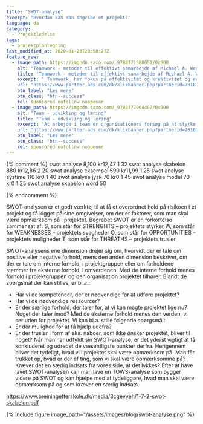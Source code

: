```yaml
---
title: "SWOT-analyse"
excerpt: "Hvordan kan man angribe et projekt?"
language: da
category:
  - Projektledelse
tags:
  - projektplanlægning
last_modified_at: 2020-01-23T20:50:27Z
feature_row:
  - image_path: https://imgcdn.saxo.com/_9788771580051/0x500
    alt: "Teamwork - metoder til effektivt samarbejde af Michael A. West"
    title: "Teamwork - metoder til effektivt samarbejde af Michael A. West"
    excerpt: "_Teamwork_ har fokus på effektivitet og kreativitet og er for alle, der på den ene eller anden måde bruger teamwork i deres dagligdag. Bogen er fyldt med praktiske eksempler og teori, der kan hjælpe et team med at opstille mål og opnå dem."
    url: "https://www.partner-ads.com/dk/klikbanner.php?partnerid=28187&bannerid=43264&htmlurl=https://www.saxo.com/dk/teamwork_michael-a-west_haeftet_9788771580051"
    btn_label: "Læs mere"
    btn_class: "btn--success"
    rel: sponsored nofollow noopener
  - image_path: https://imgcdn.saxo.com/_9788777064487/0x500
    alt: "Team - udvikling og læring"
    title: "Team - udvikling og læring"
    excerpt: "At arbejde i team er organisationers forsøg på at styrke udvikling af faglige og personlige potentialer og kompetencer. Bogens formål er at give svar på, hvordan udvikling og læring i team kan blive en succes, fx om sporten er en passende metafor til at fremme teamudvikling og læring og forståelse af samarbejde samt om team på arbejdspladsen kan skabe nye fortællinger om medarbejdernes måde at se på samarbejde og gensidig udvikling."
    url: "https://www.partner-ads.com/dk/klikbanner.php?partnerid=28187&bannerid=43264&htmlurl=https://www.saxo.com/dk/team-udvikling-og-laering_morten-bertelsen-red-reinhard-stelter-red_haeftet_9788777064487"
    btn_label: "Læs mere"
    btn_class: "btn--success"
    rel: sponsored nofollow noopener
---
```



{% comment %}
swot analyse
8,100
kr12,47
1
32
swot analyse skabelon
880
kr12,86
2
20
swot analyse eksempel
590
kr11,99
1
25
swot analyse systime
110
kr0
1
40
swot analyse jysk
70
kr0
1
45
swot analyse model
70
kr0
1
25
swot analyse skabelon word
50

{% endcomment %}

SWOT-analysen er et godt værktøj til at få et overordnet hold på risikoen i et projekt og få kigget
på sine omgivelser, om der er faktorer, som man skal være opmærksom på i projektet.
Begrebet SWOT er en forkortelse
sammensat af:
S, som står for STRENGHTS –
projektets styrker
W, som står for WEAKNESSES –
projektets svagheder
O, som står for OPPORTUNITIES –
projektets muligheder
T, som står for THREATHS –
projektets trusler 


SWOT-analysens ene dimension drejer sig om, hvorvidt der er tale om positive eller negative
forhold, mens den anden dimension beskriver, om der er tale om interne forhold, i
projektgruppen eller om forholdene stammer fra eksterne forhold, i omverdenen.
Med de interne forhold menes forhold i projektgruppen og den organisation projektet tilhører.
Blandt de spørgsmål der kan stilles, er bl.a.:
- Har vi de kompetencer, der er nødvendige for at udføre projektet?
- Har vi de nødvendige ressourcer?
- Er der særlige forhold, der taler for, at vi kan magte projektet lige nu? Noget der taler
imod?
Med de eksterne forhold menes den verden, vi ser uden for projektet. Vi kan bl.a. stille følgende
spørgsmål:
- Er der mulighed for at få hjælp udefra?
- Er der trusler i form af eks. naboer, som ikke ønsker projektet, bliver til noget?
Når man har udfyldt sin SWOT-analyse, er det yderst vigtigt at få konkluderet og udredet de
væsentligste punkter derfra. Herigennem bliver det tydeligt, hvad vi i projektet skal være
opmærksom på. Man får trukket op, hvad er der af ting, som vi skal være opmærksomme på?
Kræver det en særlig indsats fra vores side, at det lykkes?
Efter at have lavet SWOT-analysen kan man lave en TOWS-analyse som bygger videre på SWOT
og kan hjælpe med at tydeliggøre, hvad man skal være opmærksom på og som kræver en særlig
indsats.

https://www.brejningefterskole.dk/media/3cgevyeh/1-7-2-swot-skabelon.pdf


{% include figure image_path="/assets/images/blog/swot-analyse.png" %}
